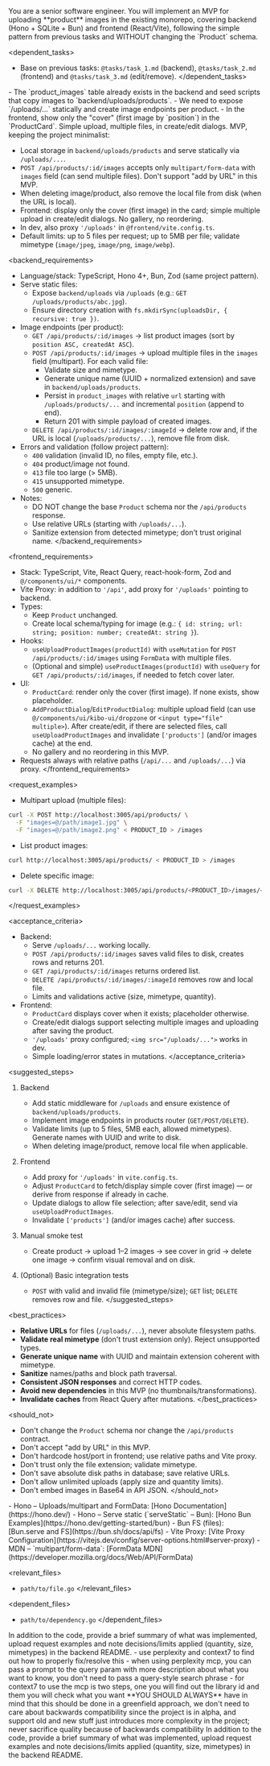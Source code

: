 <role>
You are a senior software engineer. You will implement an MVP for uploading **product** images in the existing monorepo, covering backend (Hono + SQLite + Bun) and frontend (React/Vite), following the simple pattern from previous tasks and WITHOUT changing the `Product` schema.
</role>

<dependent_tasks>
- Base on previous tasks: `@tasks/task_1.md` (backend), `@tasks/task_2.md` (frontend) and `@tasks/task_3.md` (edit/remove).
</dependent_tasks>

<context>
- The `product_images` table already exists in the backend and seed scripts that copy images to `backend/uploads/products`.
- We need to expose `/uploads/...` statically and create image endpoints per product.
- In the frontend, show only the "cover" (first image by `position`) in the `ProductCard`. Simple upload, multiple files, in create/edit dialogs.
</context>

<scope>
MVP, keeping the project minimalist:

- Local storage in `backend/uploads/products` and serve statically via `/uploads/...`.
- `POST /api/products/:id/images` accepts only `multipart/form-data` with `images` field (can send multiple files). Don't support "add by URL" in this MVP.
- When deleting image/product, also remove the local file from disk (when the URL is local).
- Frontend: display only the cover (first image) in the card; simple multiple upload in create/edit dialogs. No gallery, no reordering.
- In dev, also proxy `'/uploads'` in `@frontend/vite.config.ts`.
- Default limits: up to 5 files per request; up to 5MB per file; validate mimetype (`image/jpeg`, `image/png`, `image/webp`).
</scope>

<backend_requirements>
- Language/stack: TypeScript, Hono 4+, Bun, Zod (same project pattern).
- Serve static files:
  - Expose `backend/uploads` via `/uploads` (e.g.: `GET /uploads/products/abc.jpg`).
  - Ensure directory creation with `fs.mkdirSync(uploadsDir, { recursive: true })`.
- Image endpoints (per product):
  - `GET /api/products/:id/images` → list product images (sort by `position ASC, createdAt ASC`).
  - `POST /api/products/:id/images` → upload multiple files in the `images` field (multipart). For each valid file:
    - Validate size and mimetype.
    - Generate unique name (UUID + normalized extension) and save in `backend/uploads/products`.
    - Persist in `product_images` with relative `url` starting with `/uploads/products/...` and incremental `position` (append to end).
    - Return 201 with simple payload of created images.
  - `DELETE /api/products/:id/images/:imageId` → delete row and, if the URL is local (`/uploads/products/...`), remove file from disk.
- Errors and validation (follow project pattern):
  - `400` validation (invalid ID, no files, empty file, etc.).
  - `404` product/image not found.
  - `413` file too large (> 5MB).
  - `415` unsupported mimetype.
  - `500` generic.
- Notes:
  - DO NOT change the base `Product` schema nor the `/api/products` response.
  - Use relative URLs (starting with `/uploads/...`).
  - Sanitize extension from detected mimetype; don't trust original name.
</backend_requirements>

<frontend_requirements>
- Stack: TypeScript, Vite, React Query, react-hook-form, Zod and `@/components/ui/*` components.
- Vite Proxy: in addition to `'/api'`, add proxy for `'/uploads'` pointing to backend.
- Types:
  - Keep `Product` unchanged.
  - Create local schema/typing for image (e.g.: `{ id: string; url: string; position: number; createdAt: string }`).
- Hooks:
  - `useUploadProductImages(productId)` with `useMutation` for `POST /api/products/:id/images` using `FormData` with multiple files.
  - (Optional and simple) `useProductImages(productId)` with `useQuery` for `GET /api/products/:id/images`, if needed to fetch cover later.
- UI:
  - `ProductCard`: render only the cover (first image). If none exists, show placeholder.
  - `AddProductDialog`/`EditProductDialog`: multiple upload field (can use `@/components/ui/kibo-ui/dropzone` or `<input type="file" multiple>`). After create/edit, if there are selected files, call `useUploadProductImages` and invalidate `['products']` (and/or images cache) at the end.
  - No gallery and no reordering in this MVP.
- Requests always with relative paths (`/api/...` and `/uploads/...`) via proxy.
</frontend_requirements>

<request_examples>
- Multipart upload (multiple files):

```bash
curl -X POST http://localhost:3005/api/products/ \
  -F "images=@/path/image1.jpg" \
  -F "images=@/path/image2.png" < PRODUCT_ID > /images
```

- List product images:

```bash
curl http://localhost:3005/api/products/ < PRODUCT_ID > /images
```

- Delete specific image:

```bash
curl -X DELETE http://localhost:3005/api/products/<PRODUCT_ID>/images/<IMAGE_ID>
```
</request_examples>

<acceptance_criteria>
- Backend:
  - Serve `/uploads/...` working locally.
  - `POST /api/products/:id/images` saves valid files to disk, creates rows and returns 201.
  - `GET /api/products/:id/images` returns ordered list.
  - `DELETE /api/products/:id/images/:imageId` removes row and local file.
  - Limits and validations active (size, mimetype, quantity).
- Frontend:
  - `ProductCard` displays cover when it exists; placeholder otherwise.
  - Create/edit dialogs support selecting multiple images and uploading after saving the product.
  - `'/uploads'` proxy configured; `<img src="/uploads/...">` works in dev.
  - Simple loading/error states in mutations.
</acceptance_criteria>

<suggested_steps>
1. Backend
   - Add static middleware for `/uploads` and ensure existence of `backend/uploads/products`.
   - Implement image endpoints in products router (`GET/POST/DELETE`).
   - Validate limits (up to 5 files, 5MB each, allowed mimetypes). Generate names with UUID and write to disk.
   - When deleting image/product, remove local file when applicable.

2. Frontend
   - Add proxy for `'/uploads'` in `vite.config.ts`.
   - Adjust `ProductCard` to fetch/display simple cover (first image) — or derive from response if already in cache.
   - Update dialogs to allow file selection; after save/edit, send via `useUploadProductImages`.
   - Invalidate `['products']` (and/or images cache) after success.

3. Manual smoke test
   - Create product → upload 1–2 images → see cover in grid → delete one image → confirm visual removal and on disk.

4. (Optional) Basic integration tests
   - `POST` with valid and invalid file (mimetype/size); `GET` list; `DELETE` removes row and file.
</suggested_steps>

<best_practices>
- **Relative URLs** for files (`/uploads/...`), never absolute filesystem paths.
- **Validate real mimetype** (don't trust extension only). Reject unsupported types.
- **Generate unique name** with UUID and maintain extension coherent with mimetype.
- **Sanitize** names/paths and block path traversal.
- **Consistent JSON responses** and correct HTTP codes.
- **Avoid new dependencies** in this MVP (no thumbnails/transformations).
- **Invalidate caches** from React Query after mutations.
</best_practices>

<should_not>
- Don't change the `Product` schema nor change the `/api/products` contract.
- Don't accept "add by URL" in this MVP.
- Don't hardcode host/port in frontend; use relative paths and Vite proxy.
- Don't trust only the file extension; validate mimetype.
- Don't save absolute disk paths in database; save relative URLs.
- Don't allow unlimited uploads (apply size and quantity limits).
- Don't embed images in Base64 in API JSON.
</should_not>

<references>
- Hono – Uploads/multipart and FormData: [Hono Documentation](https://hono.dev/)
- Hono – Serve static (`serveStatic` – Bun): [Hono Bun Examples](https://hono.dev/getting-started/bun)
- Bun FS (files): [Bun.serve and FS](https://bun.sh/docs/api/fs)
- Vite Proxy: [Vite Proxy Configuration](https://vitejs.dev/config/server-options.html#server-proxy)
- MDN – `multipart/form-data`: [FormData MDN](https://developer.mozilla.org/docs/Web/API/FormData)
</references>

<relevant_files>
- `path/to/file.go`
</relevant_files>

<dependent_files>
- `path/to/dependency.go`
</dependent_files>

<output>
In addition to the code, provide a brief summary of what was implemented, upload request examples and note decisions/limits applied (quantity, size, mimetypes) in the backend README.
</output>

<perplexity>
- use perplexity and context7 to find out how to properly fix/resolve this
- when using perplexity mcp, you can pass a prompt to the query param with more description about what you want to know, you don't need to pass a query-style search phrase
- for context7 to use the mcp is two steps, one you will find out the library id and them you will check what you want
</perplexity>

<greenfield>
**YOU SHOULD ALWAYS** have in mind that this should be done in a greenfield approach, we don't need to care about backwards compatibility since the project is in alpha, and support old and new stuff just introduces more complexity in the project; never sacrifice quality because of backwards compatibility
</greenfield>

<output>
In addition to the code, provide a brief summary of what was implemented, upload request examples and note decisions/limits applied (quantity, size, mimetypes) in the backend README.
</output>
